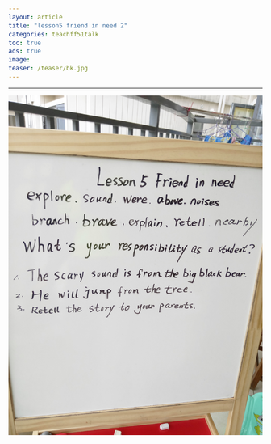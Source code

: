 ```yaml
---
layout: article
title: "lesson5 friend in need 2"
categories: teachff51talk
toc: true
ads: true
image:
teaser: /teaser/bk.jpg
---
```


---



![df](https://github.com/storage201608/storage/blob/master/myhome2016/_posts/teachff51talk/2016-09-09-20160909111854teachff51talk.md/IMG_20160909_094543.jpg?raw=true)

